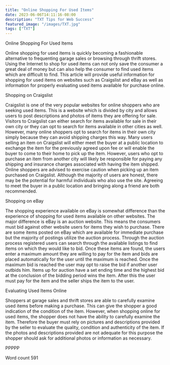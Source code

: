 ```yaml
---
title: "Online Shopping For Used Items"
date: 2023-06-06T14:11:16-08:00
description: "TXT Tips for Web Success"
featured_image: "/images/TXT.jpg"
tags: ["TXT"]
---
```


Online Shopping For Used Items

Online shopping for used items is quickly becoming a fashionable alternative to frequenting garage sales or browsing through thrift stores. Using the Internet to shop for used items can not only save the consumer a great deal of money but can also help the consumer to find used items which are difficult to find. This article will provide useful information for shopping for used items on websites such as Craigslist and eBay as well as information for properly evaluating used items available for purchase online. 

Shopping on Craigslist

Craigslist is one of the very popular websites for online shoppers who are seeking used items. This is a website which is divided by city and allows users to post descriptions and photos of items they are offering for sale. Visitors to Craigslist can either search for items available for sale in their own city or they can opt to search for items available in other cities as well. However, many online shoppers opt to search for items in their own city simply because they can avoid shipping charges this way. Many users selling an item on Craigslist will either meet the buyer at a public location to exchange the item for the previously agreed upon fee or will enable the buyer to come to their home to pick up the item. However, users who opt to purchase an item from another city will likely be responsible for paying any shipping and insurance charges associated with having the item shipped. Online shoppers are advised to exercise caution when picking up an item purchased on Craigslist. Although the majority of users are honest, there may be the potential for harmful individuals who also use the site. Agreeing to meet the buyer in a public location and bringing along a friend are both recommended. 

Shopping on eBay

The shopping experience available on eBay is somewhat difference than the experience of shopping for used items available on other websites. The major difference is eBay is an auction website. This means the consumers must bid against other website users for items they wish to purchase. There are some items posted on eBay which are available for immediate purchase but the majority of postings utilize the auction process. Through the auction process registered users can search through the available listings to find items on which they would like to bid. Once these items are found, the users enter a maximum amount they are willing to pay for the item and bids are placed automatically for the user until the maximum is reached. Once the maximum bid is reached the user may opt to raise the bid if another user outbids him. Items up for auction have a set ending time and the highest bid at the conclusion of the bidding period wins the item. After this the user must pay for the item and the seller ships the item to the user. 

Evaluating Used Items Online

Shoppers at garage sales and thrift stores are able to carefully examine used items before making a purchase. This can give the shopper a good indication of the condition of the item. However, when shopping online for used items, the shopper does not have the ability to carefully examine the item. Therefore the buyer must rely on pictures and descriptions provided by the seller to evaluate the quality, condition and authenticity of the item. If the photos and descriptions provided are not adequate for this purpose the shopper should ask for additional photos or information as necessary. 

PPPPP

Word count 591

